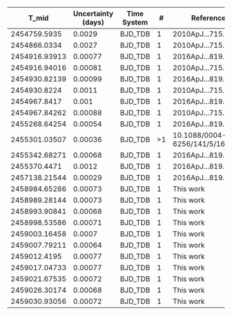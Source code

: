 |T_mid|Uncertainty (days)           |Time System|#                                            |Reference                               |
|-----|-----------------------------|-----------|---------------------------------------------|----------------------------------------|
|2454759.5935|0.0029                       |BJD_TDB    |1                                            |2010ApJ...715..458T                     |
|2454866.0334|0.0027                       |BJD_TDB    |1                                            |2010ApJ...715..458T                     |
|2454916.93913|0.00077                      |BJD_TDB    |1                                            |2016ApJ...819...27F                     |
|2454916.94016|0.00081                      |BJD_TDB    |1                                            |2010ApJ...715..458T                     |
|2454930.82139|0.00099                      |BJD_TDB    |1                                            |2016ApJ...819...27F                     |
|2454930.8224|0.0011                       |BJD_TDB    |1                                            |2010ApJ...715..458T                     |
|2454967.8417|0.001                        |BJD_TDB    |1                                            |2016ApJ...819...27F                     |
|2454967.84262|0.00088                      |BJD_TDB    |1                                            |2010ApJ...715..458T                     |
|2455268.64254|0.00054                      |BJD_TDB    |1                                            |2016ApJ...819...27F                     |
|2455301.03507|0.00036                      |BJD_TDB    |>1                                           |10.1088/0004-6256/141/5/161             |
|2455342.68271|0.00068                      |BJD_TDB    |1                                            |2016ApJ...819...27F                     |
|2455370.4471|0.0012                       |BJD_TDB    |1                                            |2016ApJ...819...27F                     |
|2457138.21544|0.00029                      |BJD_TDB    |1                                            |2016ApJ...819...27F                     |
|2458984.65286|0.00073                      |BJD_TDB    |1                                            |This work                               |
|2458989.28144|0.00073                      |BJD_TDB    |1                                            |This work                               |
|2458993.90841|0.00068                      |BJD_TDB    |1                                            |This work                               |
|2458998.53586|0.00071                      |BJD_TDB    |1                                            |This work                               |
|2459003.16458|0.0007                       |BJD_TDB    |1                                            |This work                               |
|2459007.79211|0.00064                      |BJD_TDB    |1                                            |This work                               |
|2459012.4195|0.00077                      |BJD_TDB    |1                                            |This work                               |
|2459017.04733|0.00077                      |BJD_TDB    |1                                            |This work                               |
|2459021.67535|0.00072                      |BJD_TDB    |1                                            |This work                               |
|2459026.30174|0.00068                      |BJD_TDB    |1                                            |This work                               |
|2459030.93056|0.00072                      |BJD_TDB    |1                                            |This work                               |
